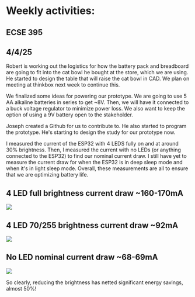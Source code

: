 # Weekly activities:

## ECSE 395 
## 4/4/25

Robert is working out the logistics for how the battery pack and breadboard are going to fit into the cat bowl he bought at the store, which we are using. He started to design the table that will raise the cat bowl in CAD. We plan on meeting at thinkbox next week to continue this. 

We finalized some ideas for powering our prototype. We are going to use 5 AA alkaline batteries in series to get ~8V. Then, we will have it connected to a buck voltage regulator to minimize power loss. We also want to keep the option of using a 9V battery open to the stakeholder.

Joseph created a Github for us to contribute to. He also started to program the prototype. He's starting to design the study for our prototype now. 

I measured the current of the ESP32 with 4 LEDS fully on and at around 30% brightness. Then, I measured the current with no LEDs (or anything connected to the ESP32) to find our nominal current draw. I still have yet to measure the current draw for when the ESP32 is in deep sleep mode and when it's in light sleep mode. Overall, these measurements are all to ensure that we are optimizing battery life. 
## 4 LED full brightness current draw ~160-170mA
![](Pasted%20image%2020250404150929.png)

## 4 LED 70/255 brightness current draw ~92mA
![](Pasted%20image%2020250404151047.png)

## No LED nominal current draw ~68-69mA
![](PXL_20250404_124648756.jpg)

So clearly, reducing the brightness has netted significant energy savings, almost 50%!